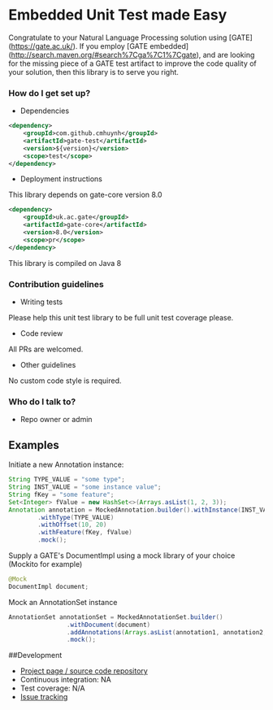# Embedded Unit Test made Easy #

Congratulate to your Natural Language Processing solution using [GATE] (https://gate.ac.uk/).
If you employ [GATE embedded] (http://search.maven.org/#search%7Cga%7C1%7Cgate), 
and are looking for the missing piece of a GATE test artifact to improve the code quality of your solution, 
then this library is to serve you right.

### How do I get set up? ###

* Dependencies
```xml
<dependency>
	<groupId>com.github.cmhuynh</groupId>
	<artifactId>gate-test</artifactId>
	<version>${version}</version>
	<scope>test</scope>
</dependency>
```

* Deployment instructions

This library depends on gate-core version 8.0
```xml
<dependency>
    <groupId>uk.ac.gate</groupId>
    <artifactId>gate-core</artifactId>
    <version>8.0</version>
    <scope>pr</scope>    
</dependency>
```

This library is compiled on Java 8

### Contribution guidelines ###

* Writing tests

Please help this unit test library to be full unit test coverage please.

* Code review

All PRs are welcomed.
 
* Other guidelines

No custom code style is required.

### Who do I talk to? ###

* Repo owner or admin

## Examples 

Initiate a new Annotation instance:
```java
String TYPE_VALUE = "some type";
String INST_VALUE = "some instance value";
String fKey = "some feature";
Set<Integer> fValue = new HashSet<>(Arrays.asList(1, 2, 3));
Annotation annotation = MockedAnnotation.builder().withInstance(INST_VALUE)
        .withType(TYPE_VALUE)
        .withOffset(10, 20)
        .withFeature(fKey, fValue)
        .mock();
```

Supply a GATE's DocumentImpl using a mock library of your choice  (Mockito for example) 
```java
@Mock
DocumentImpl document;
```

Mock an AnnotationSet instance
```java
AnnotationSet annotationSet = MockedAnnotationSet.builder()
                .withDocument(document)
                .addAnnotations(Arrays.asList(annotation1, annotation2, annotation3))
                .mock();
```

##Development
* [Project page / source code repository](https://github.com/cmhuynh/gate-test)
* Continuous integration: NA 
* Test coverage: N/A
* [Issue tracking](https://github.com/cmhuynh/gate-test/issues)
